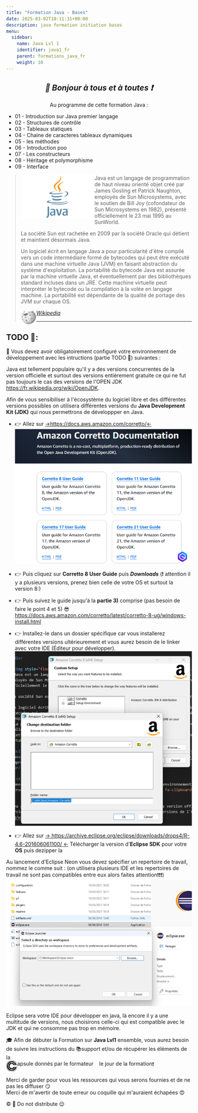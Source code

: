 ```yaml
---
title: "Formation Java - Bases"
date: 2025-03-02T10:11:31+00:00
description: java formation initiation bases 
menu:
  sidebar:
    name: Java Lvl 1
    identifier: java1_fr
    parent: formations_java_fr
    weight: 10
---
```

*<center>:loudspeaker: Bonjour à tous et à toutes :heavy_exclamation_mark:</center>*
-
<div class="d-sm-block alert alert-info " > <center>
<i class="fas fa-info-circle " style="color: blue;"></i> Au programme de cette formation <i class="fa-brands fa-java fa-2xl"></i> Java : </center>
<span class="text-left">

- 01 - Introduction sur Java premier langage
- 02 - Structures de contrôle
- 03 - Tableaux statiques
- 04 - Chaine de caracteres tableaux dynamiques
- 05 - les méthodes
- 06 - Introduction poo
- 07 - Les constructeurs
- 08 - Héritage et polymorphisme
- 09 - Interface

</div>

> <img style="float:left; vertical-align: middle;margin-right:0px!important;width:200px" src="java.png" alt=""> 
> Java est un langage de programmation de haut niveau orienté objet créé par James Gosling et Patrick Naughton, employés de Sun Microsystems, avec le soutien de Bill Joy (cofondateur de Sun Microsystems en 1982), présenté officiellement le 23 mai 1995 au SunWorld.
>
>La société Sun est rachetée en 2009 par la société Oracle qui détient et maintient désormais Java.
>
>Un logiciel écrit en langage Java a pour particularité d'être compilé vers un code intermédiaire formé de bytecodes qui peut être exécuté dans une machine virtuelle Java (JVM) en faisant abstraction du système d'exploitation.
> La portabilité du bytecode Java est assurée par la machine virtuelle Java, et éventuellement par des bibliothèques standard incluses dans un JRE.
> Cette machine virtuelle peut interpréter le bytecode ou la compilation à la volée en langage machine. La portabilité est dépendante de la qualité de portage des JVM sur chaque OS.
>
> <cite>[ <img style="float:left; margin: 1px; " height="40px" src="/files/images/wikipedia.png"> Wikipedia <i class="fas fa-external-link-alt"></i>](https://fr.wikipedia.org/wiki/Java_(langage) "Définition à lire pour bien comprendre")</cite>
><hr/> 

## <i class="fas fa-clipboard-list "></i> TODO :roller_coaster::
:speech_balloon: Vous devez avoir obligatoirement configuré votre environnement de développement avec les intructions (partie TODO :roller_coaster:) suivantes <i class="fas fa-clipboard-list "></i> :  


Java est tellement populaire qu'il y a des versions concurrentes de la version officielle et surtout des versions entièrement gratuite ce qui ne fut pas toujours le cas des versions de l'OPEN JDK https://fr.wikipedia.org/wiki/OpenJDK.

Afin de vous sensibiliser à l'écosystème du logiciel libre et des différentes versions possibles on utilisera différentes versions du **Java Development Kit (JDK)** qui nous permettrons de développper en <i class="fa-brands fa-java fa-2xl"></i>Java.


- :point_right:  Allez sur [->https://docs.aws.amazon.com/corretto/<-](https://docs.aws.amazon.com/corretto/)
![amazoncoretto.png](amazoncoretto.png)

- :point_right: Puis cliquez sur **Corretto 8 User Guide** puis  **_Downloads_**  (:exclamation: attention il y a plusieurs versions, prenez bien celle de votre OS et surtout la version 8:)

- :point_right: Puis suivez le guide jusqu'à la **partie 3)** comprise (pas besoin de faire le point 4 et 5) :sunglasses: https://docs.aws.amazon.com/corretto/latest/corretto-8-ug/windows-install.html 

- :point_right: Installez-le dans un dossier spécifique car vous installerez différentes versions ultérieurement et vous aurez besoin de le linker avec votre IDE (Éditeur pour développer).
![c:\utils\java\amazoncoretto ](amazoncorettodestfolder.png)

- :point_right:  Allez sur  [-> https://archive.eclipse.org/eclipse/downloads/drops4/R-4.6-201606061100/ <-](https://archive.eclipse.org/eclipse/downloads/drops4/R-4.6-201606061100/)
Télécharger la version d'**Eclipse SDK** pour votre **OS** puis dezipper la

Au lancement d'Eclipse Neon vous devez spécifier un repertoire de travail, nommez le comme suit : (on utilisera plusieurs IDE et les repertoires de travail ne sont pas compatibles entre eux alors faites attention:exclamation::exclamation::exclamation:)
![C:\Workspace\Eclipse-neon](eclipseworkspace.png)

Eclipse sera votre IDE pour développer en java, là encore il y a une multitude de versions, nous choisirons celle-ci qui est compatible avec le JDK et qui ne consomme pas trop en mémoire.

<div class="d-sm-block  alert alert-success  text-left" role="alert">

:mortar_board: Afin de débuter la Formation sur **<i class="fa-brands fa-java fa-2xl"></i>Java Lvl1** ensemble, vous aurez besoin de suivre les instructions du :books:support et/ou de récupérer les éléments de la <span style='display:FLEX;margin:0'> <img style="vertical-align: bottom;" src="/images/icones/w30/capsule_30.png" alt="C">apsule donnés par le formateur &nbsp; <i class="fas fa-chalkboard-teacher"></i> &nbsp; le jour de la formation :exclamation:

</div>

Merci de garder pour vous les ressources qui vous serons fournies et de ne pas les diffuser :smirk:  
Merci de m'avertir de toute erreur ou coquille qui m'auraient échapées :heart_eyes:

:copyright: :no_entry_sign: Do not distribute :relieved: